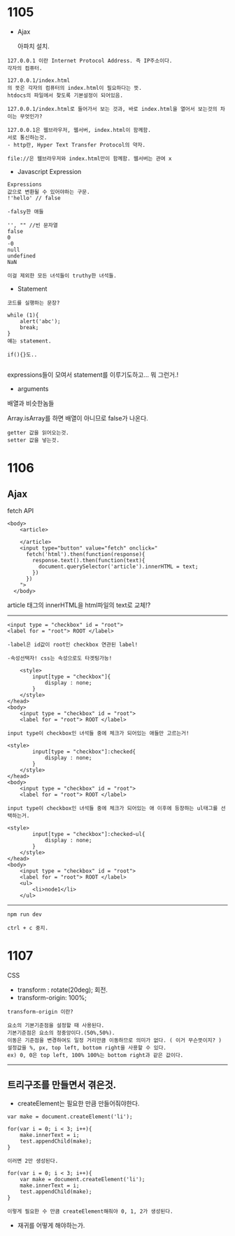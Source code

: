 <h1>
    1105
</h1>

- Ajax

  아파치 설치.

```
127.0.0.1 이란 Internet Protocol Address. 즉 IP주소이다.
각자의 컴퓨터.
```

```
127.0.0.1/index.html
의 뜻은 각자의 컴퓨터의 index.html이 필요하다는 뜻.
htdocs의 파일에서 찾도록 기본설정이 되어있음.

```

```
127.0.0.1/index.html로 들어가서 보는 것과, 바로 index.html을 열어서 보는것의 차이는 무엇인가?
```

```
127.0.0.1은 웹브라우저, 웹서버, index.html이 함께함. 
서로 통신하는것.
- http란, Hyper Text Transfer Protocol의 약자.

file://은 웹브라우저와 index.html만이 함께함. 웹서버는 관여 x
```

- Javascript Expression

```
Expressions
값으로 변환될 수 있어야하는 구문.
!'hello' // false
```

```
-falsy한 애들

'', "" //빈 문자열
false
0
-0
null
undefined
NaN

이걸 제외한 모든 녀석들이 truthy한 녀석들.
```



- Statement

```
코드를 실행하는 문장? 

while (1){
	alert('abc');
	break;
}
얘는 statement.

if(){}도..


```

expressions들이 모여서 statement를 이루기도하고... 뭐 그런거.!



- arguments

배열과 비슷한놈들

Array.isArray를 하면 배열이 아니므로 false가 나온다.

```
getter 값을 읽어오는것.
setter 값을 넣는것.
```





<h1>
    1106
</h1>

<h2>
    Ajax
</h2>

fetch API

```
<body>
    <article>
 
    </article>
    <input type="button" value="fetch" onclick="
      fetch('html').then(function(response){
        response.text().then(function(text){
          document.querySelector('article').innerHTML = text;
        })
      })
    ">
  </body>
```

article 태그의 innerHTML을 html파일의 text로 교체!?



<hr>

```
<input type = "checkbox" id = "root">
<label for = "root"> ROOT </label>

-label은 id값이 root인 checkbox 연관된 label!
```

```
-속성선택자! css는 속성으로도 타겟팅가능!

    <style>
        input[type = "checkbox"]{
            display : none;
        }
    </style>
</head>
<body>
	<input type = "checkbox" id = "root">
	<label for = "root"> ROOT </label>
```



```
input type이 checkbox인 녀석들 중에 체크가 되어있는 애들만 고르는거!

<style>
        input[type = "checkbox"]:checked{
            display : none;
        }
    </style>
</head>
<body>
	<input type = "checkbox" id = "root">
	<label for = "root"> ROOT </label>
```



```
input type이 checkbox인 녀석들 중에 체크가 되어있는 애 이후에 등장하는 ul태그를 선택하는거.

<style>
        input[type = "checkbox"]:checked~ul{
            display : none;
        }
    </style>
</head>
<body>
	<input type = "checkbox" id = "root">
	<label for = "root"> ROOT </label>
	<ul>
    	<li>node1</li>
    </ul>
```



<hr>

```
npm run dev
```

```
ctrl + c 중지.
```





<h1>
    1107
</h1>

CSS

- transform : rotate(20deg); 회전.
- transform-origin: 100%;

```
transform-origin 이란?

요소의 기본기준점을 설정할 때 사용된다.
기본기준점은 요소의 정중앙이다.(50%,50%).
이동은 기준점을 변경하여도 일정 거리만큼 이동하므로 의미가 없다. ( 이거 무슨뜻이지? )
설정값을 %, px, top left, bottom right을 사용할 수 있다.
ex) 0, 0은 top left, 100% 100%는 bottom right과 같은 값이다.

```



<hr>

<h2>트리구조를 만들면서 겪은것.</h2>



- createElement는 필요한 만큼 만들어줘야한다.

```
var make = document.createElement('li');

for(var i = 0; i < 3; i++){
    make.innerText = i;
    test.appendChild(make);
}

이러면 2만 생성된다.

```

```
for(var i = 0; i < 3; i++){
	var make = document.createElement('li');
    make.innerText = i;
    test.appendChild(make);
}

이렇게 필요한 수 만큼 createElement해줘야 0, 1, 2가 생성된다.
```



- 재귀를 어떻게 해야하는가.

```

```

